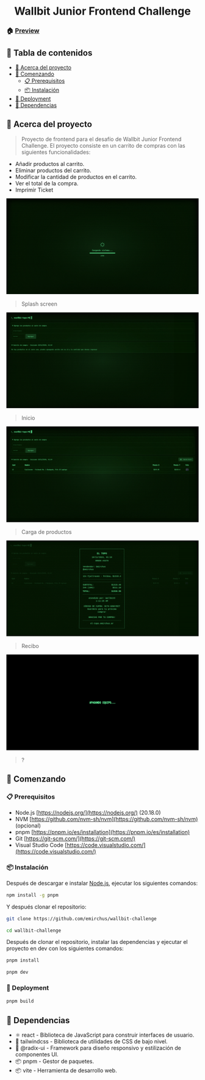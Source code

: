 <h1 align="center">Wallbit Junior Frontend Challenge</h1>

### 🏠 [Preview](https://el-topo.emirchus.ar/)

## 📝 Tabla de contenidos

- [🧐 Acerca del proyecto](#-acerca-del-proyecto)
- [🚀 Comenzando](#-comenzando)
  - [📋 Prerequisitos](#-prerequisitos)
  - [📦 Instalación](#-instalación)
- [🚀 Deployment](#-deployment)
- [🌟 Dependencias](#-dependencias)
## 🧐 Acerca del proyecto

> Proyecto de frontend para el desafío de Wallbit Junior Frontend Challenge. El proyecto consiste en un carrito de compras con las siguientes funcionalidades:
- Añadir productos al carrito.
- Eliminar productos del carrito.
- Modificar la cantidad de productos en el carrito.
- Ver el total de la compra.
- Imprimir Ticket

![loading](./assets/1.png)
> Splash screen

![home](./assets/2.png)
> Inicio

![products](./assets/3.png)
> Carga de productos

![Recibo](./assets/4.png)
> Recibo

![oops](./assets/5.png)
> ?
## 🚀 Comenzando

### 📋 Prerequisitos

- Node.js [https://nodejs.org/](https://nodejs.org/) (20.18.0)
- NVM [https://github.com/nvm-sh/nvm](https://github.com/nvm-sh/nvm) (opcional)
- pnpm [https://pnpm.io/es/installation](https://pnpm.io/es/installation)
- Git [https://git-scm.com/](https://git-scm.com/)
- Visual Studio Code [https://code.visualstudio.com/](https://code.visualstudio.com/)

### 📦 Instalación

Después de descargar e instalar [Node.js](https://nodejs.org/), ejecutar los siguientes comandos:

```sh
npm install -g pnpm
```

Y después clonar el repositorio:

```sh
git clone https://github.com/emirchus/wallbit-challenge
```

```sh
cd wallbit-challenge
```

Después de clonar el repositorio, instalar las dependencias y ejecutar el proyecto en dev con los siguientes comandos:

```sh
pnpm install
```

```sh
pnpm dev
```

### 🚀 Deployment

```sh
pnpm build
```

## 🌟 Dependencias

- ⚛️ react - Biblioteca de JavaScript para construir interfaces de usuario.
- 🎨 tailwindcss - Biblioteca de utilidades de CSS de bajo nivel.
- 🎨 @radix-ui - Framework para diseño responsivo y estilización de componentes UI.
- 📦 pnpm - Gestor de paquetes.
- 📦 vite - Herramienta de desarrollo web.
